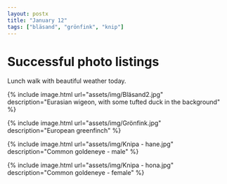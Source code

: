 ```yaml
---
layout: postx
title: "January 12"
tags: ["bläsand", "grönfink", "knip"]
---
```

# Successful photo listings
Lunch walk with beautiful weather today.

{% include image.html url="assets/img/Bläsand2.jpg" description="Eurasian wigeon, with some tufted duck in the background" %}

{% include image.html url="assets/img/Grönfink.jpg" description="European greenfinch" %}

{% include image.html url="assets/img/Knipa - hane.jpg" description="Common goldeneye - male" %}

{% include image.html url="assets/img/Knipa - hona.jpg" description="Common goldeneye - female" %}
